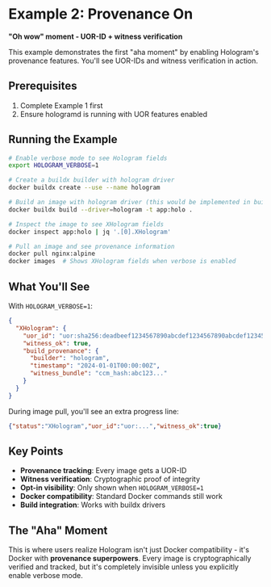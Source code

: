 # Example 2: Provenance On

**"Oh wow" moment - UOR-ID + witness verification**

This example demonstrates the first "aha moment" by enabling Hologram's provenance features. You'll see UOR-IDs and witness verification in action.

## Prerequisites

1. Complete Example 1 first
2. Ensure hologramd is running with UOR features enabled

## Running the Example

```bash
# Enable verbose mode to see Hologram fields
export HOLOGRAM_VERBOSE=1

# Create a buildx builder with hologram driver
docker buildx create --use --name hologram

# Build an image with hologram driver (this would be implemented in buildx driver)
docker buildx build --driver=hologram -t app:holo .

# Inspect the image to see XHologram fields
docker inspect app:holo | jq '.[0].XHologram'

# Pull an image and see provenance information
docker pull nginx:alpine
docker images  # Shows XHologram fields when verbose is enabled
```

## What You'll See

With `HOLOGRAM_VERBOSE=1`:

```json
{
  "XHologram": {
    "uor_id": "uor:sha256:deadbeef1234567890abcdef1234567890abcdef1234567890abcdef1234567890",
    "witness_ok": true,
    "build_provenance": {
      "builder": "hologram",
      "timestamp": "2024-01-01T00:00:00Z",
      "witness_bundle": "ccm_hash:abc123..."
    }
  }
}
```

During image pull, you'll see an extra progress line:
```json
{"status":"XHologram","uor_id":"uor:...","witness_ok":true}
```

## Key Points

- **Provenance tracking**: Every image gets a UOR-ID
- **Witness verification**: Cryptographic proof of integrity
- **Opt-in visibility**: Only shown when `HOLOGRAM_VERBOSE=1`
- **Docker compatibility**: Standard Docker commands still work
- **Build integration**: Works with buildx drivers

## The "Aha" Moment

This is where users realize Hologram isn't just Docker compatibility - it's Docker with **provenance superpowers**. Every image is cryptographically verified and tracked, but it's completely invisible unless you explicitly enable verbose mode.
